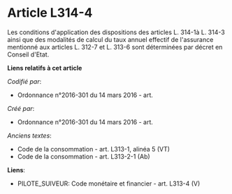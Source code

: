 # Article L314-4

Les conditions d'application des dispositions des articles L. 314-1à L. 314-3 ainsi que des modalités de calcul du taux
annuel effectif de l'assurance mentionné aux articles L. 312-7 et L. 313-6 sont déterminées par décret en Conseil d'Etat.

**Liens relatifs à cet article**

_Codifié par_:

  - Ordonnance n°2016-301 du 14 mars 2016 - art.

_Créé par_:

  - Ordonnance n°2016-301 du 14 mars 2016 - art.

_Anciens textes_:

  - Code de la consommation - art. L313-1, alinéa 5 (VT)
  - Code de la consommation - art. L313-2-1 (Ab)

**Liens**:

  - PILOTE_SUIVEUR: Code monétaire et financier - art. L313-4 (V)
